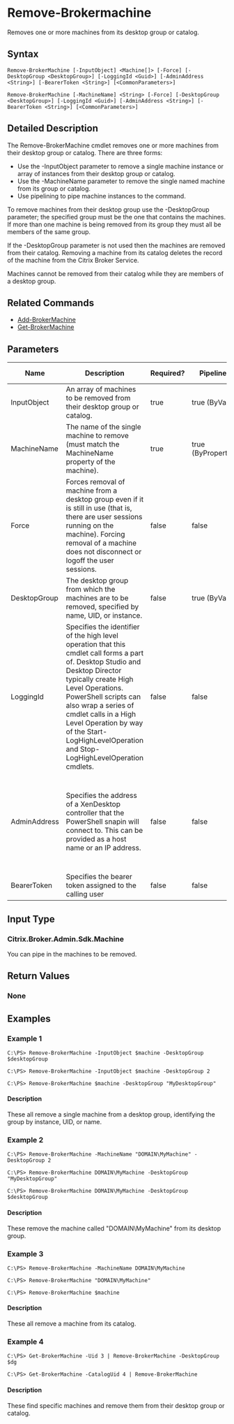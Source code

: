 ﻿
# Remove-Brokermachine
Removes one or more machines from its desktop group or catalog.
## Syntax
```
Remove-BrokerMachine [-InputObject] <Machine[]> [-Force] [-DesktopGroup <DesktopGroup>] [-LoggingId <Guid>] [-AdminAddress <String>] [-BearerToken <String>] [<CommonParameters>]

Remove-BrokerMachine [-MachineName] <String> [-Force] [-DesktopGroup <DesktopGroup>] [-LoggingId <Guid>] [-AdminAddress <String>] [-BearerToken <String>] [<CommonParameters>]
```
## Detailed Description
The Remove-BrokerMachine cmdlet removes one or more machines from their desktop group or catalog. There are three forms:


* Use the -InputObject parameter to remove a single machine instance or array of instances from their desktop group or catalog.
* Use the -MachineName parameter to remove the single named machine from its group or catalog.
* Use pipelining to pipe machine instances to the command.

To remove machines from their desktop group use the -DesktopGroup parameter; the specified group must be the one that contains the machines. If more than one machine is being removed from its group they must all be members of the same group.

If the -DesktopGroup parameter is not used then the machines are removed from their catalog. Removing a machine from its catalog deletes the record of the machine from the Citrix Broker Service.

Machines cannot be removed from their catalog while they are members of a desktop group.


## Related Commands

* [Add-BrokerMachine](./Add-BrokerMachine/)
* [Get-BrokerMachine](./Get-BrokerMachine/)
## Parameters
| Name   | Description | Required? | Pipeline Input | Default Value |
| --- | --- | --- | --- | --- |
| InputObject | An array of machines to be removed from their desktop group or catalog. | true | true (ByValue) |  |
| MachineName | The name of the single machine to remove (must match the MachineName property of the machine). | true | true (ByPropertyName) |  |
| Force | Forces removal of machine from a desktop group even if it is still in use (that is, there are user sessions running on the machine). Forcing removal of a machine does not disconnect or logoff the user sessions. | false | false |  |
| DesktopGroup | The desktop group from which the machines are to be removed, specified by name, UID, or instance. | false | true (ByValue) |  |
| LoggingId | Specifies the identifier of the high level operation that this cmdlet call forms a part of. Desktop Studio and Desktop Director typically create High Level Operations. PowerShell scripts can also wrap a series of cmdlet calls in a High Level Operation by way of the Start-LogHighLevelOperation and Stop-LogHighLevelOperation cmdlets. | false | false |  |
| AdminAddress | Specifies the address of a XenDesktop controller that the PowerShell snapin will connect to. This can be provided as a host name or an IP address. | false | false | Localhost. Once a value is provided by any cmdlet, this value will become the default. |
| BearerToken | Specifies the bearer token assigned to the calling user | false | false |  |

## Input Type

### Citrix.Broker.Admin.Sdk.Machine
You can pipe in the machines to be removed.
## Return Values

### None

## Examples

### Example 1
```
C:\PS> Remove-BrokerMachine -InputObject $machine -DesktopGroup $desktopGroup

C:\PS> Remove-BrokerMachine -InputObject $machine -DesktopGroup 2

C:\PS> Remove-BrokerMachine $machine -DesktopGroup "MyDesktopGroup"
```
#### Description
These all remove a single machine from a desktop group, identifying the group by instance, UID, or name.
### Example 2
```
C:\PS> Remove-BrokerMachine -MachineName "DOMAIN\MyMachine" -DesktopGroup 2

C:\PS> Remove-BrokerMachine DOMAIN\MyMachine -DesktopGroup "MyDesktopGroup"

C:\PS> Remove-BrokerMachine DOMAIN\MyMachine -DesktopGroup $desktopGroup
```
#### Description
These remove the machine called "DOMAIN\\MyMachine" from its desktop group.
### Example 3
```
C:\PS> Remove-BrokerMachine -MachineName DOMAIN\MyMachine

C:\PS> Remove-BrokerMachine "DOMAIN\MyMachine"

C:\PS> Remove-BrokerMachine $machine
```
#### Description
These all remove a machine from its catalog.
### Example 4
```
C:\PS> Get-BrokerMachine -Uid 3 | Remove-BrokerMachine -DesktopGroup $dg

C:\PS> Get-BrokerMachine -CatalogUid 4 | Remove-BrokerMachine
```
#### Description
These find specific machines and remove them from their desktop group or catalog.
